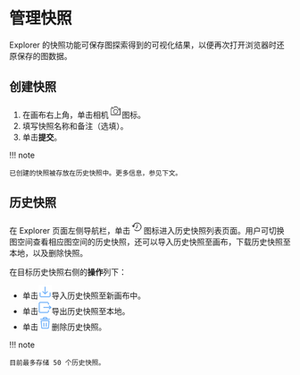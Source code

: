 # 管理快照

Explorer 的快照功能可保存图探索得到的可视化结果，以便再次打开浏览器时还原保存的图数据。

## 创建快照

1. 在画布右上角，单击相机![snapshot](../../figs/graph-snapshot.png)图标。
2. 填写快照名称和备注（选填）。
3. 单击**提交**。

!!! note

    已创建的快照被存放在历史快照中。更多信息，参见下文。


## 历史快照

在 Explorer 页面左侧导航栏，单击![snapshot_history](../../figs/snapshot-history.png)图标进入历史快照列表页面。用户可切换图空间查看相应图空间的历史快照，还可以导入历史快照至画布，下载历史快照至本地，以及删除快照。

在目标历史快照右侧的**操作**列下：

- 单击![snapshot_import](../../figs/snapshot-import.png)导入历史快照至新画布中。
- 单击![snapshot_export](../../figs/snapshot-export.png)导出历史快照至本地。
- 单击![snapshot_delete](../../figs/snapshot-delete.png)删除历史快照。

!!! note

    目前最多存储 50 个历史快照。

